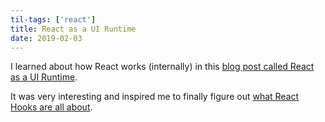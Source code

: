 ```yaml
---
til-tags: ['react']
title: React as a UI Runtime
date: 2019-02-03
---
```


I learned about how React works (internally) in this [blog post called React as a UI Runtime](https://overreacted.io/react-as-a-ui-runtime/). 

It was very interesting and inspired me to finally figure out [what React Hooks are all about](https://reactjs.org/docs/hooks-intro.html).